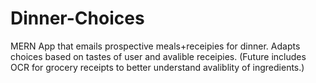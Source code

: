 # Dinner-Choices

MERN App that emails prospective meals+receipies for dinner. Adapts choices based on tastes of user and avalible receipies. (Future includes OCR for grocery receipts to better understand avaliblity of ingredients.)